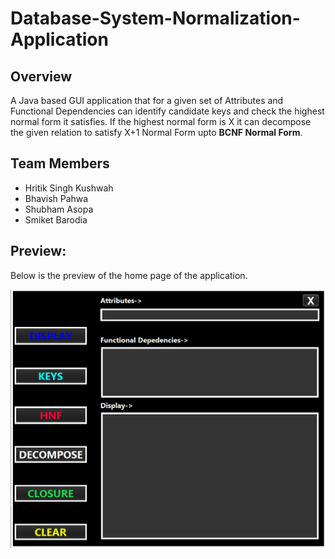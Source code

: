 # Database-System-Normalization-Application

## Overview
A Java based GUI application that for a given set of Attributes and Functional Dependencies can identify candidate keys and check the highest normal form it satisfies.
If the highest normal form is X it can decompose the given relation to satisfy X+1 Normal Form upto **BCNF Normal Form**.

## Team Members
* Hritik Singh Kushwah
* Bhavish Pahwa
* Shubham Asopa
* Smiket Barodia

## Preview:
Below is the preview of the home page of the application.

![Home](/Preview/clear.png)


